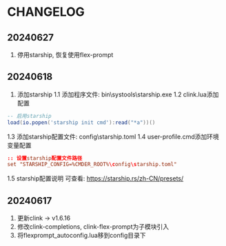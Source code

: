# CHANGELOG

## 20240627

1. 停用starship, 恢复使用flex-prompt

## 20240618

1. 添加starship
1.1 添加程序文件: bin\systools\starship.exe
1.2 clink.lua添加配置
```lua
-- 启用starship
load(io.popen('starship init cmd'):read("*a"))()
```
1.3 添加starship配置文件: config\starship.toml
1.4 user-profile.cmd添加环境变量配置
```conf
:: 设置starship配置文件路径
set "STARSHIP_CONFIG=%CMDER_ROOT%\config\starship.toml"
```
1.5 starship配置说明 可查看: https://starship.rs/zh-CN/presets/

## 20240617

1. 更新clink -> v1.6.16
2. 修改clink-completions, clink-flex-prompt为子模块引入
3. 将flexprompt_autoconfig.lua移到config目录下